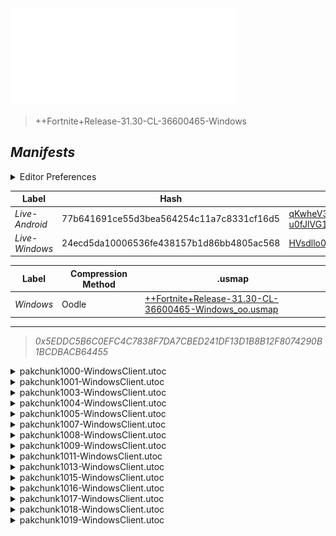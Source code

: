 <a href="#manifests">
  <img style="pointer-events: none" src="https://raw.githubusercontent.com/Tectors/fn-archive/master/.github/source/dependents/gen.31.30.svg" width="360" height="155"\>
</a>

 >  
  
  > ++Fortnite+Release-31.30-CL-36600465-Windows

## *Manifests*
<details>
  <summary>Editor Preferences</summary>

 > 
    ((Value="0x2C029947F8114A6E38BD9A4D83DCF7F6CAEC4AD14CEE7EBC015982FF26033523",Guid="003C8A31FF60E8C3BDBF4FB76A7CC4B8"),(Value="0xDB20FB2F01BE83B4BCA4C9042E1C1C1D73BD67D976FB8529C18645ABF7C74AEC",Guid="1759015C47EAE151CF9C269B847F125A"),(Value="0x07FB92487742F08B1271C592DABB7C0A0D250631B7FA4F8D72EDA9FEAB41F354",Guid="2E8C63FEDFFE6B835126B6FF7CB47062"),(Value="0x300E441E049CDFE588CD8946E6DD0C7DCE2CA2C545E539D50C24CA706E4AC8BD",Guid="664AE10E66BFDC167AE20432295E8F7F"),(Value="0x78E97FA16C507DB718C50B638C4C81ED229718D24B1B0AD6553E098209404996",Guid="6F9CD990050CE04CE577325C3A6FFC81"),(Value="0x741C4107E5180FF3E3B0FD8EB890D07656B5D9E9B3FF2D93A5869C9CE2A07432",Guid="97493B05A5BF87C5D621EBB9F9C93E41"),(Value="0xA6948535FD648488EE1F591EEFF02AC1EAEE489C3C5A03F62F2DC20226911AA1",Guid="9FF6F385935B70741BCE31AD20DC71E3"),(Value="0xF7B0E14225E08C48C66D73F83BD476688328CF6E8C34FAF8B92277907C69CEDF",Guid="BBF6A8617FF257E7E4E0A36D174F975F"),(Value="0xD6261D6352546B65D2FD41EF8E9401F9EB6C5116880065F7E75B0AA292CD0EBE",Guid="C4110935D0C729ED5C9C6DEFC3B339D2"),(Value="0x53E5012DF616913E487AD51DF43AE8B412AB93C933A618FA5DDD0536F96FDE40",Guid="C76B70EC836344CCFB8762C4747B4263"),(Value="0x5592232E7772D74230E7FDB2D7457610E03822DAF68CE83107A71451F7D50835",Guid="CD0AD2786C8ED5931FF0499050A273CC"),(Value="0x90AF3CA8F4CAFD01F7321B179EE79047D96247F5C078587234491600538BBF33",Guid="D71B95B305E6875284CDF3F28DBDC2AF"),(Value="0x2E28306E900E223E85866C76EAB1FE6FD8FCF46D3F083AA4FB80222E217E34B3",Guid="E5DEC1C078C14E27A5FE8A9D0852A4C5"),(Value="0x99CD0FA7EC8F310912C8F0E3504D78B36ABF707BA1C9B3C147088CB498FB0D56",Guid="EC3A3B043274AFE81C98D457AA06DC81"),(Value="0x6B21339F10480F565A018E5B4F06AE51738C0F22A1C84AC6FD0660767157FA2C",Guid="F4242EAC57C7B6ED79960A59D7978A67"))
</details>

| Label | Hash | Route |
| - | - | - |
| *Live-Android* | 77b641691ce55d3bea564254c11a7c8331cf16d5 | [qKwheV3wdVZk_-CVDE-u0fJlVG1ySw](https://github.com/Tectors/fn-archive/blob/master/manifests/qKwheV3wdVZk_-CVDE-u0fJlVG1ySw.manifest) |
| *Live-Windows* | 24ecd5da10006536fe438157b1d86bb4805ac568 | [HVsdllo0kZgOL42_akCGWHMtrZkQ9g](https://github.com/Tectors/fn-archive/blob/master/manifests/HVsdllo0kZgOL42_akCGWHMtrZkQ9g.manifest) |


| Label | Compression Method | .usmap |
| - | - | - |
| *Windows* | Oodle | [++Fortnite+Release-31.30-CL-36600465-Windows_oo.usmap](https://github.com/Tectors/fn-archive/blob/master/manifests/mappings/++Fortnite+Release-31.30-CL-36600465-Windows_oo.usmap) |

---

> *0x5EDDC5B6C0EFC4C7838F7DA7CBED241DF13D1B8B12F8074290B1BCDBACB64455*

<details>
  <summary>pakchunk1000-WindowsClient.utoc</summary>

 > 
    0x2C029947F8114A6E38BD9A4D83DCF7F6CAEC4AD14CEE7EBC015982FF26033523
    KEYCHAIN: 003C8A31FF60E8C3BDBF4FB76A7CC4B8:LAKZR/gRSm44vZpNg9z39srsStFM7n68AVmC/yYDNSM=

  </details>

<details>
  <summary>pakchunk1001-WindowsClient.utoc</summary>

 > 
    0xDB20FB2F01BE83B4BCA4C9042E1C1C1D73BD67D976FB8529C18645ABF7C74AEC
    KEYCHAIN: 1759015C47EAE151CF9C269B847F125A:2yD7LwG+g7S8pMkELhwcHXO9Z9l2+4UpwYZFq/fHSuw=

  <img src="https://raw.githubusercontent.com/Tectors/fn-archive/master/.github/source/dependents/referred/Wrap_WarmShade.svg" width="100"> <img src="https://raw.githubusercontent.com/Tectors/fn-archive/master/.github/source/dependents/referred/Pickaxe_WarmShadeWeasel.svg" width="100"> <img src="https://raw.githubusercontent.com/Tectors/fn-archive/master/.github/source/dependents/referred/Pickaxe_WarmShadeWagon.svg" width="100"> <img src="https://raw.githubusercontent.com/Tectors/fn-archive/master/.github/source/dependents/referred/EID_WarmShadeWagon.svg" width="100"> <img src="https://raw.githubusercontent.com/Tectors/fn-archive/master/.github/source/dependents/referred/EID_WarmShade.svg" width="100"> <img src="https://raw.githubusercontent.com/Tectors/fn-archive/master/.github/source/dependents/referred/Character_WarmShadeWeasel.svg" width="100"> <img src="https://raw.githubusercontent.com/Tectors/fn-archive/master/.github/source/dependents/referred/Character_WarmShadeWagon.svg" width="100"> <img src="https://raw.githubusercontent.com/Tectors/fn-archive/master/.github/source/dependents/referred/Backpack_WarmShadeWeasel.svg" width="100"> <img src="https://raw.githubusercontent.com/Tectors/fn-archive/master/.github/source/dependents/referred/Backpack_WarmShadeWagon.svg" width="100"> 
</details>

<details>
  <summary>pakchunk1003-WindowsClient.utoc</summary>

 > 
    0x07FB92487742F08B1271C592DABB7C0A0D250631B7FA4F8D72EDA9FEAB41F354
    KEYCHAIN: 2E8C63FEDFFE6B835126B6FF7CB47062:B/uSSHdC8IsSccWS2rt8Cg0lBjG3+k+Ncu2p/qtB81Q=

  </details>

<details>
  <summary>pakchunk1004-WindowsClient.utoc</summary>

 > 
    0x300E441E049CDFE588CD8946E6DD0C7DCE2CA2C545E539D50C24CA706E4AC8BD
    KEYCHAIN: 664AE10E66BFDC167AE20432295E8F7F:MA5EHgSc3+WIzYlG5t0Mfc4sosVF5TnVDCTKcG5KyL0=

  <img src="https://raw.githubusercontent.com/Tectors/fn-archive/master/.github/source/dependents/referred/Wrap_SweetLetter.svg" width="100"> <img src="https://raw.githubusercontent.com/Tectors/fn-archive/master/.github/source/dependents/referred/Pickaxe_SweetLetter.svg" width="100"> <img src="https://raw.githubusercontent.com/Tectors/fn-archive/master/.github/source/dependents/referred/Character_SweetLetter.svg" width="100"> <img src="https://raw.githubusercontent.com/Tectors/fn-archive/master/.github/source/dependents/referred/Backpack_SweetLetter.svg" width="100"> 
</details>

<details>
  <summary>pakchunk1005-WindowsClient.utoc</summary>

 > 
    0x78E97FA16C507DB718C50B638C4C81ED229718D24B1B0AD6553E098209404996
    KEYCHAIN: 6F9CD990050CE04CE577325C3A6FFC81:eOl/oWxQfbcYxQtjjEyB7SKXGNJLGwrWVT4JgglASZY=

  <img src="https://raw.githubusercontent.com/Tectors/fn-archive/master/.github/source/dependents/referred/EID_Chorus.svg" width="100"> 
</details>

<details>
  <summary>pakchunk1007-WindowsClient.utoc</summary>

 > 
    0x741C4107E5180FF3E3B0FD8EB890D07656B5D9E9B3FF2D93A5869C9CE2A07432
    KEYCHAIN: 97493B05A5BF87C5D621EBB9F9C93E41:dBxBB+UYD/PjsP2OuJDQdla12emz/y2TpYacnOKgdDI=

  <img src="https://raw.githubusercontent.com/Tectors/fn-archive/master/.github/source/dependents/referred/EID_Dimension.svg" width="100"> 
</details>

<details>
  <summary>pakchunk1008-WindowsClient.utoc</summary>

 > 
    0xA6948535FD648488EE1F591EEFF02AC1EAEE489C3C5A03F62F2DC20226911AA1
    KEYCHAIN: 9FF6F385935B70741BCE31AD20DC71E3:ppSFNf1khIjuH1ke7/AqweruSJw8WgP2Ly3CAiaRGqE=

  </details>

<details>
  <summary>pakchunk1009-WindowsClient.utoc</summary>

 > 
    0xF7B0E14225E08C48C66D73F83BD476688328CF6E8C34FAF8B92277907C69CEDF
    KEYCHAIN: BBF6A8617FF257E7E4E0A36D174F975F:97DhQiXgjEjGbXP4O9R2aIMoz26MNPr4uSJ3kHxpzt8=

  <img src="https://raw.githubusercontent.com/Tectors/fn-archive/master/.github/source/dependents/referred/Wrap_CattleJar.svg" width="100"> <img src="https://raw.githubusercontent.com/Tectors/fn-archive/master/.github/source/dependents/referred/Pickaxe_CattleJar.svg" width="100"> <img src="https://raw.githubusercontent.com/Tectors/fn-archive/master/.github/source/dependents/referred/EID_CattleJar.svg" width="100"> 
</details>

<details>
  <summary>pakchunk1011-WindowsClient.utoc</summary>

 > 
    0xD6261D6352546B65D2FD41EF8E9401F9EB6C5116880065F7E75B0AA292CD0EBE
    KEYCHAIN: C4110935D0C729ED5C9C6DEFC3B339D2:1iYdY1JUa2XS/UHvjpQB+etsURaIAGX351sKopLNDr4=

  <img src="https://raw.githubusercontent.com/Tectors/fn-archive/master/.github/source/dependents/referred/EID_Perish.svg" width="100"> 
</details>

<details>
  <summary>pakchunk1013-WindowsClient.utoc</summary>

 > 
    0x53E5012DF616913E487AD51DF43AE8B412AB93C933A618FA5DDD0536F96FDE40
    KEYCHAIN: C76B70EC836344CCFB8762C4747B4263:U+UBLfYWkT5IetUd9DrotBKrk8kzphj6Xd0FNvlv3kA=

  <img src="https://raw.githubusercontent.com/Tectors/fn-archive/master/.github/source/dependents/referred/EID_Dignified.svg" width="100"> 
</details>

<details>
  <summary>pakchunk1015-WindowsClient.utoc</summary>

 > 
    0x5592232E7772D74230E7FDB2D7457610E03822DAF68CE83107A71451F7D50835
    KEYCHAIN: CD0AD2786C8ED5931FF0499050A273CC:VZIjLndy10Iw5/2y10V2EOA4Itr2jOgxB6cUUffVCDU=

  <img src="https://raw.githubusercontent.com/Tectors/fn-archive/master/.github/source/dependents/referred/EID_Asteroid.svg" width="100"> 
</details>

<details>
  <summary>pakchunk1016-WindowsClient.utoc</summary>

 > 
    0x90AF3CA8F4CAFD01F7321B179EE79047D96247F5C078587234491600538BBF33
    KEYCHAIN: D71B95B305E6875284CDF3F28DBDC2AF:kK88qPTK/QH3MhsXnueQR9liR/XAeFhyNEkWAFOLvzM=

  </details>

<details>
  <summary>pakchunk1017-WindowsClient.utoc</summary>

 > 
    0x2E28306E900E223E85866C76EAB1FE6FD8FCF46D3F083AA4FB80222E217E34B3
    KEYCHAIN: E5DEC1C078C14E27A5FE8A9D0852A4C5:LigwbpAOIj6Fhmx26rH+b9j89G0/CDqk+4AiLiF+NLM=

  <img src="https://raw.githubusercontent.com/Tectors/fn-archive/master/.github/source/dependents/referred/Wrap_FreeDrive.svg" width="100"> <img src="https://raw.githubusercontent.com/Tectors/fn-archive/master/.github/source/dependents/referred/Pickaxe_FreeDrive.svg" width="100"> <img src="https://raw.githubusercontent.com/Tectors/fn-archive/master/.github/source/dependents/referred/Character_FreeDrive.svg" width="100"> <img src="https://raw.githubusercontent.com/Tectors/fn-archive/master/.github/source/dependents/referred/Backpack_FreeDrive.svg" width="100"> 
</details>

<details>
  <summary>pakchunk1018-WindowsClient.utoc</summary>

 > 
    0x99CD0FA7EC8F310912C8F0E3504D78B36ABF707BA1C9B3C147088CB498FB0D56
    KEYCHAIN: EC3A3B043274AFE81C98D457AA06DC81:mc0Pp+yPMQkSyPDjUE14s2q/cHuhybPBRwiMtJj7DVY=

  <img src="https://raw.githubusercontent.com/Tectors/fn-archive/master/.github/source/dependents/referred/Pickaxe_SatinCheddar.svg" width="100"> <img src="https://raw.githubusercontent.com/Tectors/fn-archive/master/.github/source/dependents/referred/Pickaxe_NutmegMayo.svg" width="100"> <img src="https://raw.githubusercontent.com/Tectors/fn-archive/master/.github/source/dependents/referred/Pickaxe_CitrusSpoon.svg" width="100"> <img src="https://raw.githubusercontent.com/Tectors/fn-archive/master/.github/source/dependents/referred/EID_SatinCheddar.svg" width="100"> <img src="https://raw.githubusercontent.com/Tectors/fn-archive/master/.github/source/dependents/referred/EID_CitrusSpoon.svg" width="100"> <img src="https://raw.githubusercontent.com/Tectors/fn-archive/master/.github/source/dependents/referred/Character_SatinCheddar.svg" width="100"> <img src="https://raw.githubusercontent.com/Tectors/fn-archive/master/.github/source/dependents/referred/Character_NutmegMayo.svg" width="100"> <img src="https://raw.githubusercontent.com/Tectors/fn-archive/master/.github/source/dependents/referred/Character_CitrusSpoon.svg" width="100"> <img src="https://raw.githubusercontent.com/Tectors/fn-archive/master/.github/source/dependents/referred/Backpack_SatinCheddar.svg" width="100"> <img src="https://raw.githubusercontent.com/Tectors/fn-archive/master/.github/source/dependents/referred/Backpack_NutmegMayo.svg" width="100"> <img src="https://raw.githubusercontent.com/Tectors/fn-archive/master/.github/source/dependents/referred/Backpack_CitrusSpoon.svg" width="100"> 
</details>

<details>
  <summary>pakchunk1019-WindowsClient.utoc</summary>

 > 
    0x6B21339F10480F565A018E5B4F06AE51738C0F22A1C84AC6FD0660767157FA2C
    KEYCHAIN: F4242EAC57C7B6ED79960A59D7978A67:ayEznxBID1ZaAY5bTwauUXOMDyKhyErG/QZgdnFX+iw=

  </details>

